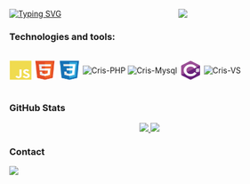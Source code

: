 [![Typing SVG](https://readme-typing-svg.herokuapp.com?font=Fira+Code&pause=1000&color=B500F7&width=435&lines=Hi+guys%2C+my+name+is+Fani!;Welcome+to+my+Github+%F0%9F%92%97)](https://git.io/typing-svg)
<img src="https://gifdb.com/images/thumbnail/anya-498-x-498-gif-yc4fgm4m800vvy2j.gif" align="right" width="200">

### Technologies and tools:

<div style="display: inline_block"><br>
  <img align="center" alt="Cris-Js" height="35" width="40" src="https://raw.githubusercontent.com/devicons/devicon/master/icons/javascript/javascript-plain.svg">
  <img align="center" alt="Cris-HTML" height="35" width="40" src="https://raw.githubusercontent.com/devicons/devicon/master/icons/html5/html5-original.svg">
  <img align="center" alt="Cris-CSS" height="35" width="40" src="https://raw.githubusercontent.com/devicons/devicon/master/icons/css3/css3-original.svg">
  <img align="center" alt="Cris-PHP" height="35" width="40" src="https://cdn.jsdelivr.net/gh/devicons/devicon/icons/php/php-plain.svg">
  <img align="center" alt= "Cris-Mysql" height="60" width="40" src="https://cdn.jsdelivr.net/gh/devicons/devicon/icons/mysql/mysql-original-wordmark.svg">       
  <img align="center" alt="Cris-Csharp" height="35" width="40" src="https://raw.githubusercontent.com/devicons/devicon/master/icons/csharp/csharp-original.svg">
  <img align="center" alt="Cris-VS" height="35" width="40" src="https://cdn.jsdelivr.net/gh/devicons/devicon/icons/vscode/vscode-original.svg">
</div><br>

### GitHub Stats

<div align="center" style="display: flex; justify-content: center;">
  <a href="https://github.com/Babefani">
    <img height="195px" src="https://github-readme-stats.vercel.app/api?username=Babefani&show_icons=true&theme=one_dark_pro&include_all_commits=true&count_private=true"/>
    <img height="195px" src="https://github-readme-stats.vercel.app/api/top-langs/?username=Babefani&layout=compact&langs_count=7&theme=one_dark_pro"/>
  </a>
</div>
    
### Contact

<div> 
  <a href="mailto:histefaniahiste@gmail.com"><img src="https://img.shields.io/badge/-Gmail-%23333?style=for-the-badge&logo=gmail&logoColor=white" target="_blank"></a>
</div>
